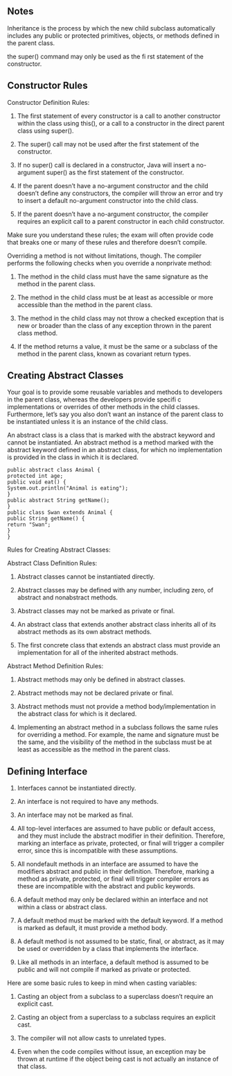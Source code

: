 ## Notes

Inheritance is the process by which the new child subclass automatically includes any
public or protected primitives, objects, or methods defined in the parent class.

the super() command may only
be used as the fi rst statement of the constructor.


## Constructor Rules

Constructor Definition Rules:

1. The first statement of every constructor is a call to another constructor within the class
using this(), or a call to a constructor in the direct parent class using super().

2. The super() call may not be used after the first statement of the constructor.

3. If no super() call is declared in a constructor, Java will insert a no-argument super()
as the first statement of the constructor.

4. If the parent doesn’t have a no-argument constructor and the child doesn’t define any
constructors, the compiler will throw an error and try to insert a default no-argument
constructor into the child class.

5. If the parent doesn’t have a no-argument constructor, the compiler requires an explicit
call to a parent constructor in each child constructor.

Make sure you understand these rules; the exam will often provide code that breaks one
or many of these rules and therefore doesn’t compile.

Overriding a method is not without limitations, though. The compiler performs the following
checks when you override a nonprivate method:

1. The method in the child class must have the same signature as the method in the parent
class.

2. The method in the child class must be at least as accessible or more accessible than the
method in the parent class.

3. The method in the child class may not throw a checked exception that is new or
broader than the class of any exception thrown in the parent class method.

4. If the method returns a value, it must be the same or a subclass of the method in the
parent class, known as covariant return types.


## Creating Abstract Classes 

Your
goal is to provide some reusable variables and methods to developers in the parent class,
whereas the developers provide specifi c implementations or overrides of other methods in
the child classes. Furthermore, let’s say you also don’t want an instance of the parent class
to be instantiated unless it is an instance of the child class.

An abstract class is a class that is marked with the abstract keyword and cannot be instantiated.
An abstract method is a method marked with the abstract keyword defined in an
abstract class, for which no implementation is provided in the class in which it is declared.

```
public abstract class Animal {
protected int age;
public void eat() {
System.out.println("Animal is eating");
}
public abstract String getName();
}
public class Swan extends Animal {
public String getName() {
return "Swan";
}
}
```

Rules for Creating Abstract Classes:

Abstract Class Definition Rules:

1. Abstract classes cannot be instantiated directly.

2. Abstract classes may be defined with any number, including zero, of abstract and nonabstract
methods.

3. Abstract classes may not be marked as private or final.

4. An abstract class that extends another abstract class inherits all of its abstract methods
as its own abstract methods.

5. The first concrete class that extends an abstract class must provide an implementation
for all of the inherited abstract methods.

Abstract Method Definition Rules:

1. Abstract methods may only be defined in abstract classes.

2. Abstract methods may not be declared private or final.

3. Abstract methods must not provide a method body/implementation in the abstract
class for which is it declared.

4. Implementing an abstract method in a subclass follows the same rules for overriding a
method. For example, the name and signature must be the same, and the visibility of
the method in the subclass must be at least as accessible as the method in the parent
class.

## Defining Interface

1. Interfaces cannot be instantiated directly.

2. An interface is not required to have any methods.

3. An interface may not be marked as final.

4. All top-level interfaces are assumed to have public or default access, and they must
include the abstract modifier in their definition. Therefore, marking an interface as
private, protected, or final will trigger a compiler error, since this is incompatible
with these assumptions.

5. All nondefault methods in an interface are assumed to have the modifiers abstract
and public in their definition. Therefore, marking a method as private, protected,
or final will trigger compiler errors as these are incompatible with the abstract and
public keywords.

1. A default method may only be declared within an interface and not within a class or
abstract class.

2. A default method must be marked with the default keyword. If a method is marked as
default, it must provide a method body.

3. A default method is not assumed to be static, final, or abstract, as it may be used
or overridden by a class that implements the interface.

4. Like all methods in an interface, a default method is assumed to be public and will not
compile if marked as private or protected.

Here are some basic rules to keep in mind when casting variables:

1. Casting an object from a subclass to a superclass doesn’t require an explicit cast.

2. Casting an object from a superclass to a subclass requires an explicit cast.

3. The compiler will not allow casts to unrelated types.

4. Even when the code compiles without issue, an exception may be thrown at runtime if
the object being cast is not actually an instance of that class.